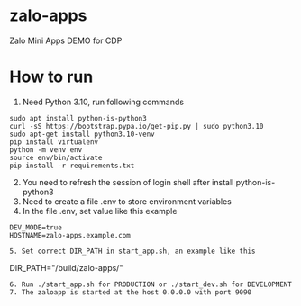 # zalo-apps
Zalo Mini Apps DEMO for CDP

# How to run 

1. Need Python 3.10, run following commands
```
sudo apt install python-is-python3
curl -sS https://bootstrap.pypa.io/get-pip.py | sudo python3.10
sudo apt-get install python3.10-venv
pip install virtualenv
python -m venv env
source env/bin/activate
pip install -r requirements.txt
```
2. You need to refresh the session of login shell after install python-is-python3
3. Need to create a file .env to store environment variables
4. In the file .env, set value like this example
```
DEV_MODE=true
HOSTNAME=zalo-apps.example.com

5. Set correct DIR_PATH in start_app.sh, an example like this
```
DIR_PATH="/build/zalo-apps/"
```
6. Run ./start_app.sh for PRODUCTION or ./start_dev.sh for DEVELOPMENT
7. The zaloapp is started at the host 0.0.0.0 with port 9090